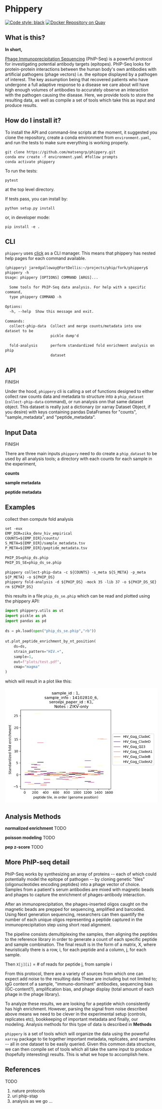 # Phippery

[![Code style: black](https://img.shields.io/badge/code%20style-black-000000.svg)](https://github.com/psf/black)
[![Docker Repository on Quay](https://quay.io/repository/matsengrp/phippery/status "Docker Repository on Quay")](https://quay.io/repository/matsengrp/phippery)

## What is this?

**In short,**

[Phage Immunoprecipitation Sequencing](https://www.nature.com/articles/s41596-018-0025-6)
(PhIP-Seq)
is a powerful protocol for investigating potential antibody targets (epitopes).
PhIP-Seq looks for protein-protein interactions between
the human body's own antibodies with artificial pathogens (phage vectors) i.e.
the epitope displayed by a pathogen of interest.
The key assumption being that recovered patients who have
undergone a full adaptive response to a disease we care about
will have high enough volumes of antibodies to accurately observe an
interaction with the pathogen causing the disease. Here, we provide tools
to store the resulting data,
as well as compile a set of tools which take
this as input and produce results.

## How do I install it?

To install the API and command-line scripts at the moment,
it suggested you clone the repository, create a conda
environment from `environment.yaml`, and run the tests to make
sure everything is working properly.

```
git clone https://github.com/matsengrp/phippery.git
conda env create -f environment.yaml #follow prompts
conda activate phippery
```

To run the tests:
```
pytest
```
at the top level directory.

If tests pass, you can install by:
```
python setup.py install
```
or, in developer mode:
```
pip install -e .
```

## CLI

`phippery` uses
[click](https://click.palletsprojects.com/en/7.x/) as a CLI manager. This means
that phippery has nested help pages for each command available.

```
(phippery) jaredgalloway@FortDellis:~/projects/phip/fork/phippery$ phippery -h
Usage: phippery [OPTIONS] COMMAND [ARGS]...

  Some tools for PhIP-Seq data analysis. For help with a specific command,
  type phippery COMMAND -h

Options:
  -h, --help  Show this message and exit.

Commands:
  collect-phip-data  Collect and merge counts/metadata into one dataset to be
                     pickle dump'd

  fold-analysis      perform standardized fold enrichment analysis on phip
                     dataset
```

## API

FINISH

Under the hood, `phippery` cli is calling a set of functions designed to
either collect raw counts data and metadata to structure into a `phip_dataset`
(`collect-phip-data` command), or run analysis onn that same dataset object.
This dataset is really just a dictionary (or xarray Dataset Object, if you desire)
with keys containing pandas DataFrames for "counts", "sample_metadata", and
"peptide_metadata".

## Input Data

FINISH

There are three main inputs `phippery` need to do create a `phip_dataset` to be used
by all analysis tools; a directory with each counts for each sample in the
experiment,  

**counts**

**sample metadata**

**peptide metadata**

## Examples

collect then compute fold analysis

```
set -eux
EMP_DIR=zika_denv_hiv_empirical
COUNTS=${EMP_DIR}/counts/
S_META=${EMP_DIR}/sample_metadata.tsv
P_META=${EMP_DIR}/peptide_metadata.tsv

PHIP_DS=phip_ds.phip
PHIP_DS_SE=phip_ds_se.phip

phippery collect-phip-data -c ${COUNTS} -s_meta ${S_META} -p_meta ${P_META} -o ${PHIP_DS}  
phippery fold-analysis -d ${PHIP_DS} -mock 35 -lib 37 -o ${PHIP_DS_SE}
rm ${PHIP_DS}

```

this results in a file `phip_ds_se.phip` which can be read and plotted using
the phippery API:

```python
import phippery.utils as ut
import pickle as pk
import pandas as pd

ds = pk.load(open("phip_ds_se.phip","rb"))

ut.plot_peptide_enrichment_by_nt_position(
    ds=ds,
    strain_pattern="HIV.+",
    sample=1,
    out=f"plots/test.pdf",
    cmap="magma"
)
```

which will result in a plot like this:

![alt text](<data/plots/example.png>)

## Analysis Methods

**normalized enrichment**
TODO

**poisson modeling**
TODO

**pep z-score**
TODO

## More PhIP-seq detail

PhIP-Seq works by
synthesizing an array of proteins
-- each of which could potentially model the epitope of pathogen --
by cloning genetic "tiles" (oligonucleotides encoding peptides)
into a phage vector of choice.
Samples from a patient's serum antibodies are mixed with
magnetic beads and phages
to capture the enrichment of phages-antibody interaction.

After an immunoprecipitation, the phages-inserted oligos
caught on the magnetic beads are
prepped for sequencing, amplified and barcoded.
Using Next generation sequencing,
researchers can then quantify the number of
each unique oligos representing a peptide
captured in the immunoprecipitation step using short read alignment.

The pipeline consists demultiplexing the samples,
then aligning the peptides to the reference library in order to
generate a count of each specific peptide and sample combination. The final
result is in the form of a matrix, X, where heuristically
there is a row, i, for each peptide
and a column, j, for each sample.

Then `X[j][i]` = # of reads for peptide j, from sample i

From this protocol, there are a variety of sources
from which one can expect add noise to the resulting data
These are including but not limited to;
IgG content of a sample,
"immuno-dominant" antibodies,
sequencing bias (GC-content?),
amplification bias, and
phage display (total amount of each phage in the phage library).

To analyze these results, we are looking for
a peptide which consistently has high enrichment.
However, parsing the signal from noise described above means we need to be
clever in the experimental setup (controls, replicates etc),
bookkeeping of important metadata
and finally, our modeling.
Analysis methods for this type of data is described in **Methods**

`phippery` is a set of tools which will organize the data using the
powerful `xarray` package to tie together important metadata, replicates,
and samples -- all in one dataset to be easily queried.
Given this common data structure, we can then compile set of tools which all
take the same input to produce (hopefully interesting) results.
This is what we hope to accomplish here.


## References

TODO
1. nature protocols
2. uri phip-stap
3. analysis as we go ...



